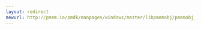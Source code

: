 ```yaml
---
layout: redirect
newurl: http://pmem.io/pmdk/manpages/windows/master/libpmemobj/pmemobj_memcpy_persist.3.html
---
```

